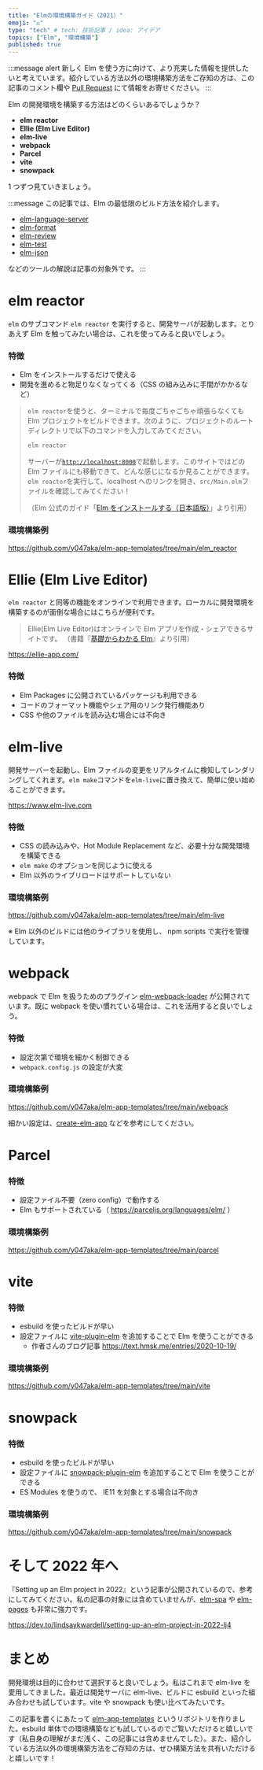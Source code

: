 ```yaml
---
title: "Elmの環境構築ガイド（2021）"
emoji: "⚖️"
type: "tech" # tech: 技術記事 / idea: アイデア
topics: ["Elm", "環境構築"]
published: true
---
```


:::message alert
新しく Elm を使う方に向けて、より充実した情報を提供したいと考えています。紹介している方法以外の環境構築方法をご存知の方は、この記事のコメント欄や [Pull Request](https://github.com/y047aka/zenn-docs/blob/main/articles/install-elm-2021.md) にて情報をお寄せください。
:::

Elm の開発環境を構築する方法はどのくらいあるでしょうか？

- **elm reactor**
- **Ellie (Elm Live Editor)**
- **elm-live**
- **webpack**
- **Parcel**
- **vite**
- **snowpack**

1 つずつ見ていきましょう。

:::message
この記事では、Elm の最低限のビルド方法を紹介します。

- [elm-language-server]
- [elm-format]
- [elm-review]
- [elm-test]
- [elm-json]

などのツールの解説は記事の対象外です。
:::

[elm-language-server]: https://github.com/elm-tooling/elm-language-server
[elm-format]: https://github.com/avh4/elm-format
[elm-review]: https://github.com/jfmengels/node-elm-review
[elm-test]: https://github.com/elm-explorations/test
[elm-json]: https://github.com/zwilias/elm-json

# elm reactor

`elm` のサブコマンド `elm reactor` を実行すると、開発サーバが起動します。とりあえず Elm を触ってみたい場合は、これを使ってみると良いでしょう。

### 特徴

- Elm をインストールするだけで使える
- 開発を進めると物足りなくなってくる（CSS の組み込みに手間がかかるなど）

> `elm reactor`を使うと、ターミナルで毎度ごちゃごちゃ頑張らなくても Elm プロジェクトをビルドできます。次のように、プロジェクトのルートディレクトリで以下のコマンドを入力してみてください。
>
> ```bash
> elm reactor
> ```
>
> サーバーが[`http://localhost:8000`](http://localhost:8000)で起動します。このサイトではどの Elm ファイルにも移動できて、どんな感じになるか見ることができます。`elm reactor`を実行して、localhost へのリンクを開き、`src/Main.elm`ファイルを確認してみてください！
>
> （Elm 公式のガイド「[Elm をインストールする（日本語版）](https://guide.elm-lang.jp/install/elm.html)」より引用）

### 環境構築例

https://github.com/y047aka/elm-app-templates/tree/main/elm_reactor

# Ellie (Elm Live Editor)

`elm reactor` と同等の機能をオンラインで利用できます。ローカルに開発環境を構築するのが面倒な場合にはこちらが便利です。

> Ellie(Elm Live Editor)はオンラインで Elm アプリを作成・シェアできるサイトです。
> （書籍『[基礎からわかる Elm]』より引用）

https://ellie-app.com/

[基礎からわかる Elm]: https://www.c-r.com/book/detail/1299

### 特徴

- Elm Packages に公開されているパッケージも利用できる
- コードのフォーマット機能やシェア用のリンク発行機能あり
- CSS や他のファイルを読み込む場合には不向き

# elm-live

開発サーバーを起動し、Elm ファイルの変更をリアルタイムに検知してレンダリングしてくれます。`elm make`コマンドを`elm-live`に置き換えて、簡単に使い始めることができます。

https://www.elm-live.com

### 特徴

- CSS の読み込みや、Hot Module Replacement など、必要十分な開発環境を構築できる
- `elm make` のオプションを同じように使える
- Elm 以外のライブリロードはサポートしていない

### 環境構築例

https://github.com/y047aka/elm-app-templates/tree/main/elm-live

※ Elm 以外のビルドには他のライブラリを使用し、 npm scripts で実行を管理しています。

# webpack

webpack で Elm を扱うためのプラグイン [elm-webpack-loader] が公開されています。既に webpack を使い慣れている場合は、これを活用すると良いでしょう。

[elm-webpack-loader]: https://github.com/elm-community/elm-webpack-loader

### 特徴

- 設定次第で環境を細かく制御できる
- `webpack.config.js` の設定が大変

### 環境構築例

https://github.com/y047aka/elm-app-templates/tree/main/webpack

細かい設定は、[create-elm-app] などを参考にしてください。

[create-elm-app]: https://github.com/halfzebra/create-elm-app

# Parcel

### 特徴

- 設定ファイル不要（zero config）で動作する
- Elm もサポートされている（ https://parceljs.org/languages/elm/ ）

### 環境構築例

https://github.com/y047aka/elm-app-templates/tree/main/parcel

# vite

### 特徴

- esbuild を使ったビルドが早い
- 設定ファイルに [vite-plugin-elm] を追加することで Elm を使うことができる
  - 作者さんのブログ記事 https://text.hmsk.me/entries/2020-10-19/

[vite-plugin-elm]: https://github.com/hmsk/vite-plugin-elm

### 環境構築例

https://github.com/y047aka/elm-app-templates/tree/main/vite

# snowpack

### 特徴

- esbuild を使ったビルドが早い
- 設定ファイルに [snowpack-plugin-elm] を追加することで Elm を使うことができる
- ES Modules を使うので、 IE11 を対象とする場合は不向き

[snowpack-plugin-elm]: https://github.com/marc136/snowpack-plugin-elm

### 環境構築例

https://github.com/y047aka/elm-app-templates/tree/main/snowpack

# そして 2022 年へ

『Setting up an Elm project in 2022』という記事が公開されているので、参考にしてみてください。私の記事の対象には含めていませんが、[elm-spa] や [elm-pages] も非常に強力です。

https://dev.to/lindsaykwardell/setting-up-an-elm-project-in-2022-lj4

[elm-spa]: https://www.elm-spa.dev
[elm-pages]: https://elm-pages.com

# まとめ

開発環境は目的に合わせて選択すると良いでしょう。私はこれまで elm-live を愛用してきました。最近は開発サーバに elm-live、ビルドに esbuild といった組み合わせも試しています。vite や snowpack も使い比べてみたいです。

この記事を書くにあたって [elm-app-templates] というリポジトリを作りました。esbuild 単体での環境構築なども試しているのでご覧いただけると嬉しいです（私自身の理解がまだ浅く、この記事には含めませんでした）。また、紹介している方法以外の環境構築方法をご存知の方は、ぜひ構築方法を共有いただけると嬉しいです！

[elm-app-templates]: https://github.com/y047aka/elm-app-templates
